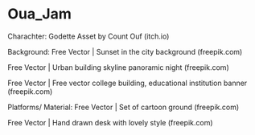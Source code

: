 # Oua_Jam
 Charachter: Godette Asset by Count Ouf (itch.io)

Background: Free Vector | Sunset in the city background (freepik.com)

Free Vector | Urban building skyline panoramic night (freepik.com)


Free Vector | Free vector college building, educational institution banner (freepik.com)


Platforms/ Material: Free Vector | Set of cartoon ground (freepik.com)

Free Vector | Hand drawn desk with lovely style (freepik.com)
